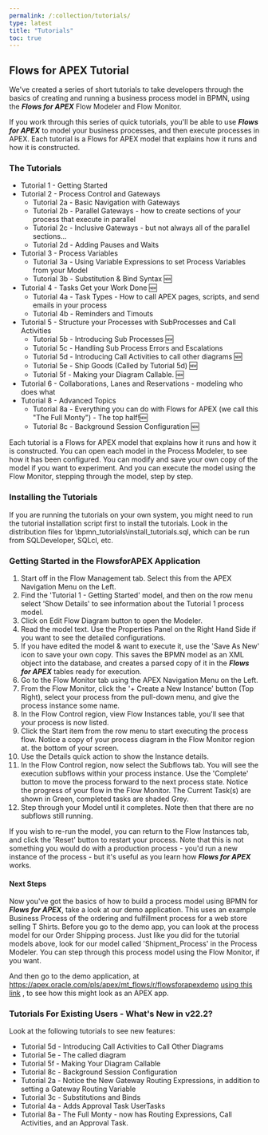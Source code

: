 ```yaml
---
permalink: /:collection/tutorials/
type: latest
title: "Tutorials"
toc: true
---
```

## Flows for APEX Tutorial

We've created a series of short tutorials to take developers through the basics of creating and running a business process model in BPMN, using the <b><i>Flows for APEX</i></b> Flow Modeler and Flow Monitor.

If you work through this series of quick tutorials, you'll be able to use <b><i>Flows for APEX</i></b> to model your business processes, and then execute processes in APEX.
Each tutorial is a Flows for APEX model that explains how it runs and how it is constructed.

### The Tutorials

* Tutorial 1 - Getting Started
* Tutorial 2 - Process Control and Gateways
  * Tutorial 2a - Basic Navigation with Gateways
  * Tutorial 2b - Parallel Gateways - how to create sections of your process that execute in parallel
  * Tutorial 2c - Inclusive Gateways - but not always all of the parallel sections...
  * Tutorial 2d - Adding Pauses and Waits
* Tutorial 3 - Process Variables
  * Tutorial 3a - Using Variable Expressions to set Process Variables from your Model
  * Tutorial 3b - Substitution & Bind Syntax 🆕
* Tutorial 4 - Tasks Get your Work Done 🆕
  * Tutorial 4a - Task Types  - How to call APEX pages, scripts, and send emails in your process
  * Tutorial 4b - Reminders and Timouts 
* Tutorial 5 - Structure your Processes with SubProcesses and Call Activities
  * Tutorial 5b - Introducing Sub Processes 🆕
  * Tutorial 5c - Handling Sub Process Errors and Escalations 
  * Tutorial 5d - Introducing Call Activities to call other diagrams 🆕
  * Tutorial 5e - Ship Goods (Called by Tutorial 5d) 🆕
  * Tutorial 5f - Making your Diagram Callable. 🆕
* Tutorial 6 - Collaborations, Lanes and Reservations - modeling who does what
* Tutorial 8 - Advanced Topics
  * Tutorial 8a - Everything you can do with Flows for APEX (we call this "The Full Monty") - The top half!🆕
  * Tutorial 8c - Background Session Configuration 🆕


Each tutorial is a Flows for APEX model that explains how it runs and how it is constructed.  You can open each model in the Process Modeler, to see how it has been configured.  You can modify and save your own copy of the model if you want to experiment.  And you can execute the model using the Flow Monitor, stepping through the model, step by step.

### Installing the Tutorials

If you are running the tutorials on your own system, you might need to run the tutorial installation script first to install the tutorials.  Look in the distribution files for \bpmn_tutorials\install_tutorials.sql, which can be run from SQLDeveloper, SQLcl, etc.

### Getting Started in the FlowsforAPEX Application

1. Start off in the Flow Management tab.  Select this from the APEX Navigation Menu on the Left.
2. Find the 'Tutorial 1 - Getting Started' model, and then on the row menu select 'Show Details' to see information about the Tutorial 1 process model.
3. Click on Edit Flow Diagram button to open the Modeler.
4. Read the model text.  Use the Properties Panel on the Right Hand Side if you want to see the detailed configurations.
5. If you have edited the model & want to execute it, use the 'Save As New' icon to save your own copy.  This saves the BPMN model as an XML object into the database, and creates a parsed copy of it in the <b><i>Flows for APEX</i></b> tables ready for execution.
6. Go to the Flow Monitor tab using the APEX Navigation Menu on the Left.
7. From the Flow Monitor, click the '+ Create a New Instance' button (Top Right), select your process from the pull-down menu, and give the process instance some name.
8. In the Flow Control region, view Flow Instances table, you'll see that your process is now listed.
9. Click the Start item from the row menu to start executing the process flow.  Notice a copy of your process diagram in the Flow Monitor region at. the bottom of your screen.
10. Use the Details quick action to show the Instance details.
11. In the Flow Control region, now select the Subflows tab.  You will see the execution subflows within your process instance.  Use the 'Complete' button to move the process forward to the next process state.  Notice the progress of your flow in the Flow Monitor.  The Current Task(s) are shown in Green, completed tasks are shaded Grey.
12. Step through your Model until it completes.  Note then that there are no subflows still running.

If you wish to re-run the model, you can return to the Flow Instances tab, and click the 'Reset' button to restart your process.  Note that this is not something you would do with a production process - you'd run a new instance of the process -  but it's useful as you learn how <i><b>Flows for APEX</b></i> works.

#### Next Steps

Now you've got the basics of how to build a process model using BPMN for <b><i>Flows for APEX</i></b>, take a look at our demo application.  This uses an example Business Process of the ordering and fulfillment process for a web store selling T Shirts.
Before you go to the demo app, you can look at the process model for our Order Shipping process.  Just like you did for the tutorial models above, look for our model called 'Shipment_Process' in the Process Modeler.
You can step through this process model using the Flow Monitor, if you want.

And then go to the demo application, at  https://apex.oracle.com/pls/apex/mt_flows/r/flowsforapexdemo [using this link](https://apex.oracle.com/pls/apex/mt_flows/r/flowsforapexdemo "Flows for APEX demo") , to see how this might look as an APEX app.

### Tutorials For Existing Users - What's New in v22.2?

Look at the following tutorials to see new features:

* Tutorial 5d - Introducing Call Activities to Call Other Diagrams
* Tutorial 5e - The called diagram
* Tutorial 5f - Making Your Diagram Callable
* Tutorial 8c - Background Session Configuration
* Tutorial 2a - Notice the New Gateway Routing Expressions, in addition to setting a Gateway Routing Variable
* Tutorial 3c - Substitutions and Binds
* Tutorial 4a - Adds Approval Task UserTasks
* Tutorial 8a - The Full Monty - now has Routing Expressions, Call Activities, and an Approval Task.
